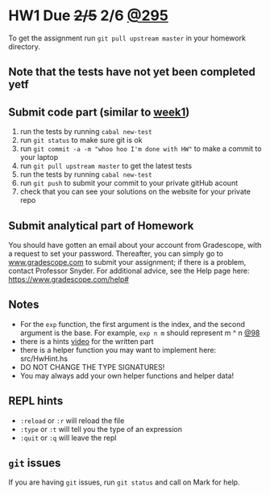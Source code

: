 # HW1 Due  ~~2/5~~ 2/6 [@295](https://piazza.com/class/jr9fgrf7efv7j0?cid=295)

To get the assignment run ```git pull upstream master``` in your homework directory.

## Note that the tests have not yet been completed yetf

## Submit code part (similar to [week1](../week1))
1. run the tests by running ```cabal new-test``` 
1. run ```git status``` to make sure git is ok
1. run ```git commit -a -m "whoo hoo I'm done with HW"``` to make a commit to your laptop
1. run ```git pull upstream master``` to get the latest tests
1. run the tests by running ```cabal new-test``` 
1. run ```git push``` to submit your commit to your private gitHub acount
1. check that you can see your solutions on the website for your private repo

## Submit analytical part of Homework

You should have gotten an email about your account from Gradescope, with a request to set your password. Thereafter, you can simply go to www.gradescope.com to submit your assignment; if there is a problem, contact Professor Snyder. For additional advice, see the Help page here:  https://www.gradescope.com/help#

## Notes
* For the `exp` function, the first argument is the index, and the second argument is the base. For example, `exp n m` should represent m ^ n [@98](https://piazza.com/class/jr9fgrf7efv7j0?cid=98)
* there is a hints [video](https://www.youtube.com/watch?v=EsR8xLJOEn4) for the written part
* there is a helper function you may want to implement here: src/HwHint.hs
* DO NOT CHANGE THE TYPE SIGNATURES!
* You may always add your own helper functions and helper data!

## REPL hints
* `:reload` or `:r` will reload the file
* `:type` or `:t` will tell you the type of an expression
* `:quit` or `:q` will leave the repl

## ```git``` issues
If you are having ```git``` issues, run ```git status``` and call on Mark for help.

